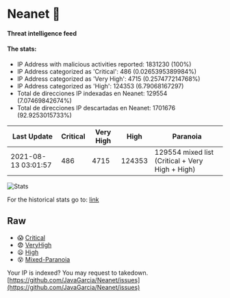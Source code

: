 # Neanet :hocho:
#### Threat intelligence feed
#### The stats:

- IP Address with malicious activities reported: 1831230 (100%)
- IP Address categorized as 'Critical':  486 (0.0265395389984%)
- IP Address categorized as 'Very High':  4715 (0.257477214768%)
- IP Address categorized as 'High':  124353 (6.79068167297)
- Total de direcciones IP indexadas en Neanet:  129554 (7.07469842674%)
- Total de direcciones IP descartadas en Neanet:  1701676 (92.9253015733%)

| Last Update | Critical | Very High | High | Paranoia |
| --- | --- | --- | --- | --- |
| 2021-08-13 03:01:57 | 486 | 4715 | 124353 | 129554 mixed list (Critical + Very High + High)|

![Stats](https://docs.google.com/spreadsheets/d/e/2PACX-1vSnaNMIXVabIpDJjufMlzH7poXnshF3mgd8Is1g9ytUEzVsP5my4Trn8f-xkoLLQ38xpL3HtmUexLo6/pubchart?oid=501124687&format=image)

For the historical stats go to: [link](/stats.csv)
## Raw
- :scream: [Critical](https://raw.githubusercontent.com/JavaGarcia/Neanet/master/blacklists/neanet_critical.txt)
- :fearful: [VeryHigh](https://raw.githubusercontent.com/JavaGarcia/Neanet/master/blacklists/neanet_veryHigh.txtt)
- :frowning: [High](https://raw.githubusercontent.com/JavaGarcia/Neanet/master/blacklists/neanet_high.txt)
- :dizzy_face: [Mixed-Paranoia](https://raw.githubusercontent.com/JavaGarcia/Neanet/master/blacklists/neanet_all.txt)


Your IP is indexed? You may request to takedown. [https://github.com/JavaGarcia/Neanet/issues](https://github.com/JavaGarcia/Neanet/issues)











































































































































































































































































































































































































































































































































































































































































































































































































































































































































































































































































































































































































































































































































































































































































































































































































































































































































































































































































































































































































































































































































































































































































































































































































































































































































































































































































































































































































































































































































































































































































































































































































































































































































































































































































































































































































































































































































































































































































































































































































































































































































































































































































































































































































































































































































































































































































































































































































































































































































































































































































































































































































































































































































































































































































































































































































































































































































































































































































































































































































































































































































































































































































































































































































































































































































































































































































































































































































































































































































































































































































































































































































































































































































































































































































































































































































































































































































































































































































































































































































































































































































































































































































































































